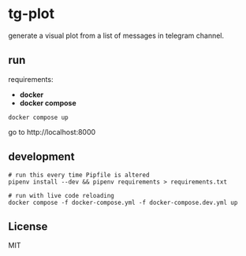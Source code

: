# tg-plot

generate a visual plot from a list of messages in telegram channel.

## run

requirements:
- **docker**
- **docker compose**

```
docker compose up
```

go to http://localhost:8000

## development

```
# run this every time Pipfile is altered
pipenv install --dev && pipenv requirements > requirements.txt

# run with live code reloading
docker compose -f docker-compose.yml -f docker-compose.dev.yml up
```

## License

MIT